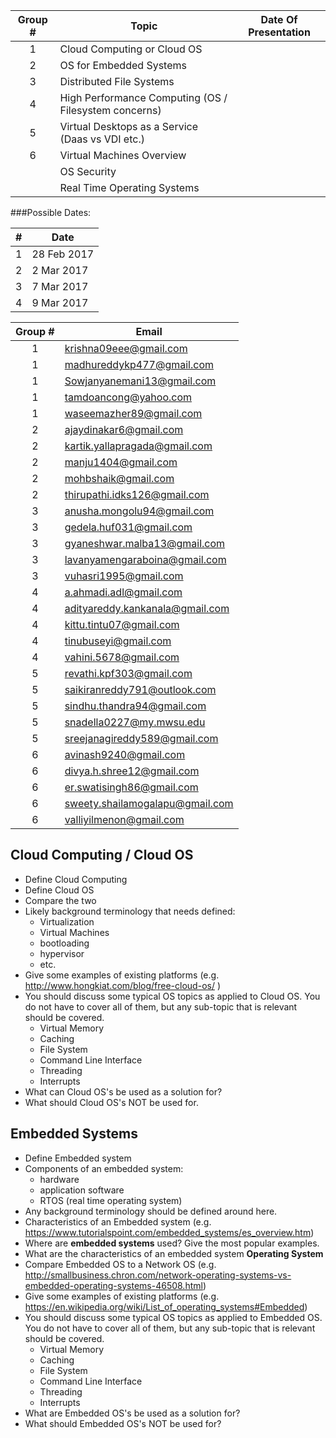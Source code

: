 |Group #   | Topic                                                 | Date Of Presentation |
|:--------:|-------------------------------------------------------|----------------------|
|    1     | Cloud Computing or Cloud OS                           |                      |
|    2     | OS for Embedded Systems                               |                      |
|    3     | Distributed File Systems                              |                      |
|    4     | High Performance Computing (OS / Filesystem concerns) |                      |
|    5     | Virtual Desktops as a Service (Daas vs VDI etc.)      |                      |
|    6     | Virtual Machines Overview                             |                      |
|          | OS Security                                           |                      |
|          | Real Time Operating Systems                           |                      |

###Possible Dates:

|#   | Date   |
|:---------:|----|
|1|28 Feb 2017|
|2|2 Mar 2017|
|3|7 Mar 2017|
|4|9 Mar 2017|


|Group #   | Email   |
|:---------:|-----------|
|1|krishna09eee@gmail.com|
|1|madhureddykp477@gmail.com|
|1|Sowjanyanemani13@gmail.com|
|1|tamdoancong@yahoo.com|
|1|waseemazher89@gmail.com|
|2|ajaydinakar6@gmail.com|
|2|kartik.yallapragada@gmail.com|
|2|manju1404@gmail.com|
|2|mohbshaik@gmail.com|
|2|thirupathi.idks126@gmail.com|
|3|anusha.mongolu94@gmail.com|
|3|gedela.huf031@gmail.com|
|3|gyaneshwar.malba13@gmail.com|
|3|lavanyamengaraboina@gmail.com|
|3|vuhasri1995@gmail.com|
|4|a.ahmadi.adl@gmail.com|
|4|adityareddy.kankanala@gmail.com|
|4|kittu.tintu07@gmail.com|
|4|tinubuseyi@gmail.com|
|4|vahini.5678@gmail.com|
|5|revathi.kpf303@gmail.com|
|5|saikiranreddy791@outlook.com|
|5|sindhu.thandra94@gmail.com|
|5|snadella0227@my.mwsu.edu|
|5|sreejanagireddy589@gmail.com|
|6|avinash9240@gmail.com|
|6|divya.h.shree12@gmail.com|
|6|er.swatisingh86@gmail.com|
|6|sweety.shailamogalapu@gmail.com|
|6|valliyilmenon@gmail.com|

## Cloud Computing / Cloud OS

- Define Cloud Computing
- Define Cloud OS
- Compare the two
- Likely background terminology that needs defined:
    - Virtualization
    - Virtual Machines
    - bootloading
    - hypervisor
    - etc.
- Give some examples of existing platforms (e.g. http://www.hongkiat.com/blog/free-cloud-os/ )
- You should discuss some typical OS topics as applied to Cloud OS. You do not have to cover all of them, but any sub-topic that is relevant should be covered. 
    - Virtual Memory
    - Caching
    - File System
    - Command Line Interface
    - Threading
    - Interrupts
- What can Cloud OS's be used as a solution for?
- What should Cloud OS's NOT be used for.

## Embedded Systems

- Define Embedded system
- Components of an embedded system:
    - hardware
    - application software
    - RTOS (real time operating system)
- Any background terminology should be defined around here.
- Characteristics of an Embedded system (e.g. https://www.tutorialspoint.com/embedded_systems/es_overview.htm)
- Where are **embedded systems** used? Give the most popular examples.
- What are the characteristics of an embedded system **Operating System**
- Compare Embedded OS to a Network OS (e.g. http://smallbusiness.chron.com/network-operating-systems-vs-embedded-operating-systems-46508.html) 
- Give some examples of existing platforms (e.g. https://en.wikipedia.org/wiki/List_of_operating_systems#Embedded)
- You should discuss some typical OS topics as applied to Embedded OS. You do not have to cover all of them, but any sub-topic that is relevant should be covered. 
    - Virtual Memory
    - Caching
    - File System
    - Command Line Interface
    - Threading
    - Interrupts
- What are Embedded OS's be used as a solution for?
- What should Embedded OS's NOT be used for?
